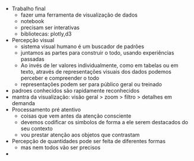 - Trabalho final
	- fazer uma ferramenta de visualização de dados
	- notebook
	- precisam ser interativas
	- bibliotecas: plotly,d3
- Percepção visual
	- sistema visual humano é um buscador de padrões
	- juntamos as partes para construir o todo, usando experiências passadas
	- Ao invés de ler valores individualmente, como em tabelas ou em texto, através de representações visuais dos dados podemos perceber e compreender o todo
	- representações podem ser para público geral ou treinado
- padroes conhecidos são rapidamente reconhecidos
- mantra da visualização: visão geral > zoom > filtro > detalhes em demanda
- Processamento pré atentivo
	- coisas que vem antes da atenção consciente
	- devemos codificar os simbolos de forma a ele serem destacados do seu contexto
	- vou prestar atenção aos objetos que contrastam
- Percepção de quantidades pode ser feita de diferentes formas
	- mas nem todos vão ser precisos
- 